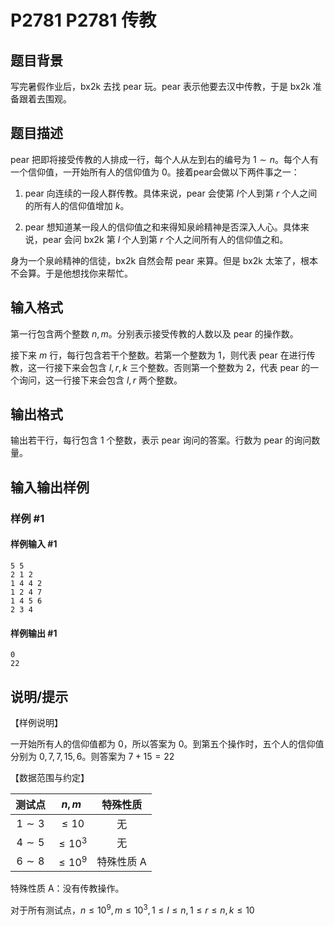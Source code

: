 # P2781 P2781 传教

## 题目背景

写完暑假作业后，bx2k 去找 pear 玩。pear 表示他要去汉中传教，于是 bx2k 准备跟着去围观。

## 题目描述

pear 把即将接受传教的人排成一行，每个人从左到右的编号为 $1\sim n$。每个人有一个信仰值，一开始所有人的信仰值为 $0$。接着pear会做以下两件事之一：

1. pear 向连续的一段人群传教。具体来说，pear 会使第 $l$个人到第 $r$ 个人之间的所有人的信仰值增加 $k$。

2. pear 想知道某一段人的信仰值之和来得知泉岭精神是否深入人心。具体来说，pear 会问 bx2k 第 $l$ 个人到第 $r$ 个人之间所有人的信仰值之和。

身为一个泉岭精神的信徒，bx2k 自然会帮 pear 来算。但是 bx2k 太笨了，根本不会算。于是他想找你来帮忙。

## 输入格式

第一行包含两个整数 $n,m$。分别表示接受传教的人数以及 pear 的操作数。

接下来 $m$ 行，每行包含若干个整数。若第一个整数为 $1$，则代表 pear 在进行传教，这一行接下来会包含 $l,r,k$ 三个整数。否则第一个整数为 $2$，代表 pear 的一个询问，这一行接下来会包含 $l,r$ 两个整数。

## 输出格式

输出若干行，每行包含 $1$ 个整数，表示 pear 询问的答案。行数为 pear 的询问数量。

## 输入输出样例

### 样例 #1

#### 样例输入 #1

```
5 5
2 1 2
1 4 4 2
1 2 4 7
1 4 5 6
2 3 4
```

#### 样例输出 #1

```
0
22
```

## 说明/提示

【样例说明】

一开始所有人的信仰值都为 $0$，所以答案为 $0$。到第五个操作时，五个人的信仰值分别为 $0,7,7,15,6$。则答案为 $7+15=22$

【数据范围与约定】

|测试点|$n,m$|特殊性质|
|:-:|:-:|:-:|
|$1 \sim 3$|$\le 10$|无|
|$4 \sim 5$|$\le 10^3$|无|
|$6 \sim 8$|$\le 10^9$|特殊性质 A|

特殊性质 A：没有传教操作。

对于所有测试点，$n \le 10^9,m \le 10^3,1 \le l \le n,1 \le r \le n,k \le10$
